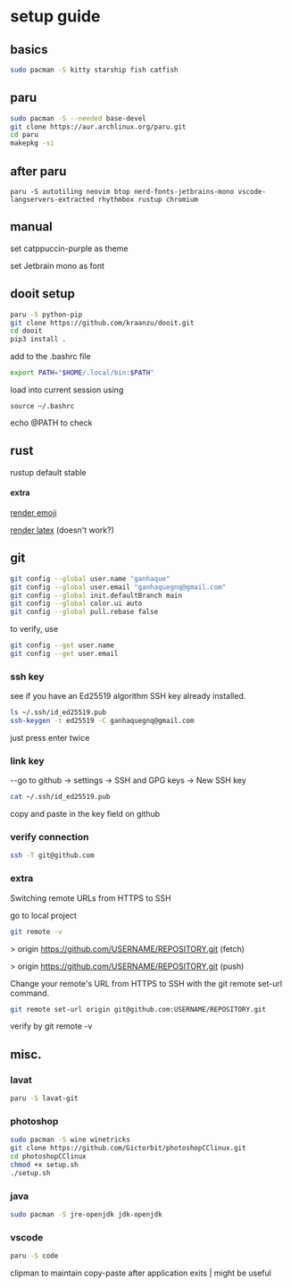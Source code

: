 # setup guide

## basics

```bash
sudo pacman -S kitty starship fish catfish
```

## paru

```bash
sudo pacman -S --needed base-devel
git clone https://aur.archlinux.org/paru.git
cd paru
makepkg -si
```

## after paru

```
paru -S autotiling neovim btop nerd-fonts-jetbrains-mono vscode-langservers-extracted rhythmbox rustup chromium
```

## manual

set catppuccin-purple as theme

set Jetbrain mono as font

## dooit setup
```bash
paru -S python-pip
git clone https://github.com/kraanzu/dooit.git
cd dooit
pip3 install .
```
add to the .bashrc file

```bash
export PATH="$HOME/.local/bin:$PATH"
```

load into current session using
```
source ~/.bashrc
```
echo @PATH to check

## rust

rustup default stable

<!-- ### mdbook -->
<!-- ```bash -->
<!-- cargo install mdbook -->
<!-- ``` -->

#### extra
[render emoji](https://github.com/shonfeder/emojitsu#use-with-mdbook)

[render latex](https://github.com/lzanini/mdbook-katex) (doesn't work?)

## git
```bash
git config --global user.name "ganhaque"
git config --global user.email "ganhaquegnq@gmail.com"
git config --global init.defaultBranch main
git config --global color.ui auto
git config --global pull.rebase false
```
to verify, use
```bash
git config --get user.name
git config --get user.email
```
### ssh key
see if you have an Ed25519 algorithm SSH key already installed.

```bash
ls ~/.ssh/id_ed25519.pub
ssh-keygen -t ed25519 -C ganhaquegnq@gmail.com
```

just press enter twice

### link key

--go to github -> settings -> SSH and GPG keys -> New SSH key

```bash
cat ~/.ssh/id_ed25519.pub
```

copy and paste in the key field on github

### verify connection
```bash
ssh -T git@github.com
```

### extra

Switching remote URLs from HTTPS to SSH

go to local project

```bash
git remote -v
```
\> origin  https://github.com/USERNAME/REPOSITORY.git (fetch)

\> origin  https://github.com/USERNAME/REPOSITORY.git (push)

Change your remote's URL from HTTPS to SSH with the git remote set-url command.

```bash
git remote set-url origin git@github.com:USERNAME/REPOSITORY.git
```
verify by git remote -v

## misc.

### lavat
```bash
paru -S lavat-git
```

### photoshop
```bash
sudo pacman -S wine winetricks
git clone https://github.com/Gictorbit/photoshopCClinux.git
cd photoshopCClinux
chmod +x setup.sh
./setup.sh
```

### java
```bash
sudo pacman -S jre-openjdk jdk-openjdk
```

### vscode
```bash
paru -S code
```

clipman to maintain copy-paste after application exits | might be useful

